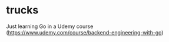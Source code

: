 # trucks
Just learning Go in a Udemy course (https://www.udemy.com/course/backend-engineering-with-go)
